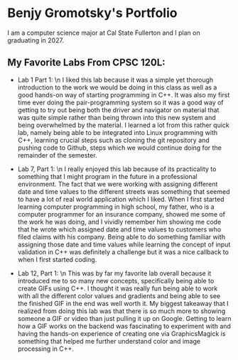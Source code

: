 
# Benjy Gromotsky's Portfolio

I am a computer science major at Cal State Fullerton and I plan on graduating in 2027.

## My Favorite Labs From CPSC 120L:

* Lab 1 Part 1: \n
I liked this lab because it was a simple yet thorough introduction to the work we would be doing in this class as well as a good hands-on way of starting programming in C++. It was also my first time ever doing the pair-programming system so it was a good way of getting to try out being both the driver and navigator on material that was quite simple rather than being thrown into this new system and being overwhelmed by the material. I learned a lot from this rather quick lab, namely being able to be integrated into Linux programming with C++, learning crucial steps such as cloning the git repository and pushing code to Github, steps which we would continue doing for the remainder of the semester.

* Lab 7, Part 1: \n
I really enjoyed this lab because of its practicality to something that I might program in the future in a professional environment. The fact that we were working with assigning different date and time values to the different streets was something that seemed to have a lot of real world application which I liked. When I first started learning computer programming in high school, my father, who is a computer programmer for an insurance company, showed me some of the work he was doing, and I vividly remember him showing me code that he wrote which assigned date and time values to customers who filed claims with his company. Being able to do something familiar with assigning those date and time values while learning the concept of input validation in C++ was definitely a challenge but it was a nice callback to when I first started coding.

* Lab 12, Part 1: \n
This was by far my favorite lab overall because it introduced me to so many new concepts, specifically being able to create GIFs using C++. I thought it was really fun being able to work with all the different color values and gradients and being able to see the finished GIF in the end was well worth it. My biggest takeaway that I realized from doing this lab was that there is so much more to showing someone a GIF or video than just pulling it up on Google. Getting to learn how a GIF works on the backend was fascinating to experiment with and having the hands-on experience of creating one via GraphicsMagick is something that helped me further understand color and image processing in C++.
